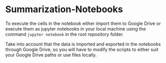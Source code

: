 # Summarization-Notebooks

To execute the cells in the notebook either import them to Google Drive or execute them as jupyter notebooks in your local machine using the command ```jupyter notebook``` in the root repository folder.

Take into account that the data is imported and exported in the notebooks through Google Drive, so you will have to modify the scripts to either suit your Google Drive paths or use files locally.
